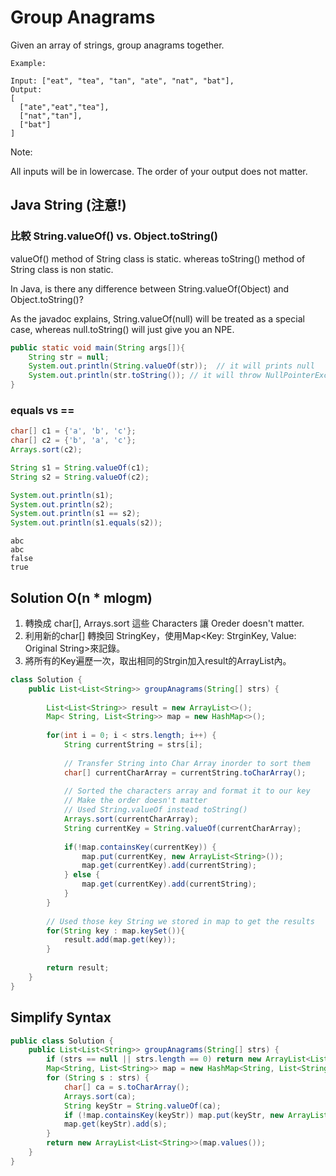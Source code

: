 # Group Anagrams
Given an array of strings, group anagrams together.

```
Example:

Input: ["eat", "tea", "tan", "ate", "nat", "bat"],
Output:
[
  ["ate","eat","tea"],
  ["nat","tan"],
  ["bat"]
]
```

Note:

All inputs will be in lowercase.
The order of your output does not matter.

## Java String (注意!)



### 比較 String.valueOf() vs. Object.toString()

valueOf() method of String class is static. whereas toString() method of String class is non static. 

In Java, is there any difference between String.valueOf(Object) and Object.toString()?

As the javadoc explains, String.valueOf(null) will be treated as a special case, whereas null.toString() will just give you an NPE.

```java
public static void main(String args[]){  
    String str = null;
    System.out.println(String.valueOf(str));  // it will prints null        
    System.out.println(str.toString()); // it will throw NullPointerException
} 
```

### equals vs ==

```java
char[] c1 = {'a', 'b', 'c'};
char[] c2 = {'b', 'a', 'c'};
Arrays.sort(c2);

String s1 = String.valueOf(c1);
String s2 = String.valueOf(c2);

System.out.println(s1);
System.out.println(s2);
System.out.println(s1 == s2);
System.out.println(s1.equals(s2));
```

```
abc
abc
false
true
```

## Solution O(n * mlogm)
1. 轉換成 char[], Arrays.sort 這些 Characters 讓 Oreder doesn't matter.
2. 利用新的char[] 轉換回 StringKey，使用Map<Key: StrginKey, Value: Original String>來記錄。
3. 將所有的Key遍歷一次，取出相同的Strgin加入result的ArrayList內。

```java
class Solution {
    public List<List<String>> groupAnagrams(String[] strs) {
       
        List<List<String>> result = new ArrayList<>();
        Map< String, List<String>> map = new HashMap<>();
        
        for(int i = 0; i < strs.length; i++) {
            String currentString = strs[i];
            
            // Transfer String into Char Array inorder to sort them
            char[] currentCharArray = currentString.toCharArray();
            
            // Sorted the characters array and format it to our key
            // Make the order doesn't matter
            // Used String.valueOf instead toString() 
            Arrays.sort(currentCharArray);
            String currentKey = String.valueOf(currentCharArray);
            
            if(!map.containsKey(currentKey)) {
                map.put(currentKey, new ArrayList<String>());
                map.get(currentKey).add(currentString);
            } else {
                map.get(currentKey).add(currentString);
            }
        }
        
        // Used those key String we stored in map to get the results
        for(String key : map.keySet()){
            result.add(map.get(key));
        }
        
        return result;
    }    
}
```

## Simplify Syntax
```java
public class Solution {
    public List<List<String>> groupAnagrams(String[] strs) {
        if (strs == null || strs.length == 0) return new ArrayList<List<String>>();
        Map<String, List<String>> map = new HashMap<String, List<String>>();
        for (String s : strs) {
            char[] ca = s.toCharArray();
            Arrays.sort(ca);
            String keyStr = String.valueOf(ca);
            if (!map.containsKey(keyStr)) map.put(keyStr, new ArrayList<String>());
            map.get(keyStr).add(s);
        }
        return new ArrayList<List<String>>(map.values());
    }
}
```